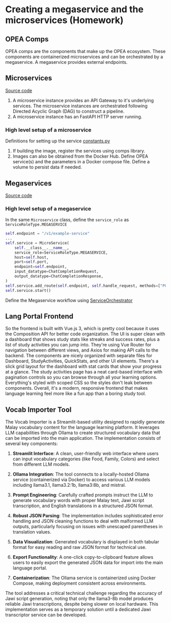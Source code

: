 # Creating a megaservice and the microservices (Homework)

## OPEA Comps
OPEA comps are the components that make up the OPEA ecosystem. These components are containerized microservices and can be orchestrated by a megaservice. A megaservice provides external endpoints.

## Microservices
[Source code](https://github.com/opea-project/GenAIComps/tree/main/comps/cores/mega)
1. A microservice instance provides an API Gateway to it's underlying services. The microservice instances are orchestrated following Directed Acyclic Graph (DAG) to construct a pipeline.
2. A microservice instance has an FastAPI HTTP server running. 

### High level setup of a microservice
Definitions for setting up the service [constants.py](https://github.com/opea-project/GenAIComps/blob/main/comps/cores/mega/constants.py)
1. If building the image, register the services using comps library.
2. Images can also be obtained from the Docker Hub. Define OPEA service(s) and the parameters in a Docker compose file. Define a volume to persist data if needed.

## Megaservices
[Source code](https://github.com/opea-project/GenAIComps/tree/main/comps/cores/mega)

### High level setup of a megaservice
In the same `Microservice` class, define the `service_role` as `ServiceRoleType.MEGASERVICE`
```python
self.endpoint = "/v1/example-service"
...
self.service = MicroService(
    self.__class__.__name__,
    service_role=ServiceRoleType.MEGASERVICE,
    host=self.host,
    port=self.port,
    endpoint=self.endpoint,
    input_datatype=ChatCompletionRequest,
    output_datatype=ChatCompletionResponse,
)
self.service.add_route(self.endpoint, self.handle_request, methods=["POST"])
self.service.start()
```

Define the Megaservice workflow using [ServiceOrchestrator](https://github.com/opea-project/GenAIComps/blob/main/comps/cores/mega/orchestrator.py)

## Lang Portal Frontend

So the frontend is built with Vue.js 3, which is pretty cool because it uses the Composition API for better code organization. The UI is super clean with a dashboard that shows study stats like streaks and success rates, plus a list of study activities you can jump into. They're using Vue Router for navigation between different views, and Axios for making API calls to the backend. The components are nicely organized with separate files for Dashboard, StudyActivities, QuickStats, and other UI elements. There's a slick grid layout for the dashboard with stat cards that show your progress at a glance. The study activities page has a neat card-based interface with pagination controls so you can browse through all your learning options. Everything's styled with scoped CSS so the styles don't leak between components. Overall, it's a modern, responsive frontend that makes language learning feel more like a fun app than a boring study tool.

## Vocab Importer Tool

The Vocab Importer is a Streamlit-based utility designed to rapidly generate Malay vocabulary content for the language learning platform. It leverages LLM capabilities through Ollama to create structured vocabulary data that can be imported into the main application. The implementation consists of several key components:

1. **Streamlit Interface**: A clean, user-friendly web interface where users can input vocabulary categories (like Food, Family, Colors) and select from different LLM models.

2. **Ollama Integration**: The tool connects to a locally-hosted Ollama service (containerized via Docker) to access various LLM models including llama3.1, llama3.2:1b, llama3:8b, and mistral.

3. **Prompt Engineering**: Carefully crafted prompts instruct the LLM to generate vocabulary words with proper Malay text, Jawi script transcription, and English translations in a structured JSON format.

4. **Robust JSON Parsing**: The implementation includes sophisticated error handling and JSON cleaning functions to deal with malformed LLM outputs, particularly focusing on issues with unescaped parentheses in translation values.

5. **Data Visualization**: Generated vocabulary is displayed in both tabular format for easy reading and raw JSON format for technical use.

6. **Export Functionality**: A one-click copy-to-clipboard feature allows users to easily export the generated JSON data for import into the main language portal.

7. **Containerization**: The Ollama service is containerized using Docker Compose, making deployment consistent across environments.

The tool addresses a critical technical challenge regarding the accuracy of Jawi script generation, noting that only the llama3-8b model produces reliable Jawi transcriptions, despite being slower on local hardware. This implementation serves as a temporary solution until a dedicated Jawi transcriptor service can be developed.